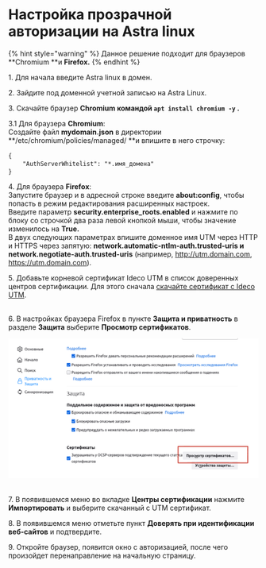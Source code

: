 # Настройка прозрачной авторизации на Astra linux

{% hint style="warning" %}
Данное решение подходит для браузеров **Chromium **и **Firefox.**
{% endhint %}

1\. Для начала введите Astra linux  в домен.&#x20;

2\. Зайдите под доменной учетной записью на Astra Linux.

3\. Скачайте браузер **Chromium **командой `apt install chromium -y`** .**

3.1 Для браузера **Chromium**: \
Создайте файл **mydomain.json** в директории **/etc/chromium/policies/managed/ **и впишите в него строчку:&#x20;

```
{ 
    "AuthServerWhitelist": "*.имя_домена" 
} 
```

4\. Для браузера **Firefox**: \
Запустите браузер и в адресной строке введите **about:config**, чтобы попасть в режим редактирования расширенных настроек. \
Введите параметр **security.enterprise\_roots.enabled** и нажмите по блоку со строчкой два раза левой кнопкой мыши, чтобы значение изменилось на **True.**\
В двух следующих параметрах впишите доменное имя UTM через HTTP и HTTPS через запятую: **network.automatic-ntlm-auth.trusted-uris **и** network.negotiate-auth.trusted-uris** (например, http://utm.domain.com, https://utm.domain.com).

5\.  Добавьте корневой сертификат Ideco UTM в список доверенных центров сертификации. Для этого сначала [скачайте сертификат с Ideco UTM](../../settings/services/certificates/).

\
6\. В настройках браузера Firefox в пункте **Защита и приватность** в разделе **Защита** выберите **Просмотр сертификатов**.&#x20;

![](../../.gitbook/assets/firefix-sert.png)

\
7\. В появившемся меню во вкладке **Центры сертификации** нажмите **Импортировать** и выберите скачанный с UTM сертификат.&#x20;

8\. В появившемся меню отметьте пункт **Доверять при идентификации веб-сайтов** и подтвердите.

9\. Откройте браузер, появится окно с авторизацией, после чего произойдет перенаправление на начальную страницу.
